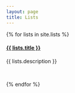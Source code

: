 ```yaml
---
layout: page
title: Lists
---
```


{% for lists in site.lists %}

<h4><a href="{{ lists.url }}">{{ lists.title }}</a></h4>

<p class="post-excerpt">{{ lists.description }}</p>

<br>

{% endfor %}  
